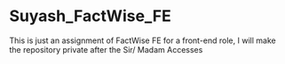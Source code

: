 # Suyash_FactWise_FE
This is just an assignment of FactWise FE  for a front-end role, I will make the repository private after the Sir/ Madam Accesses 
